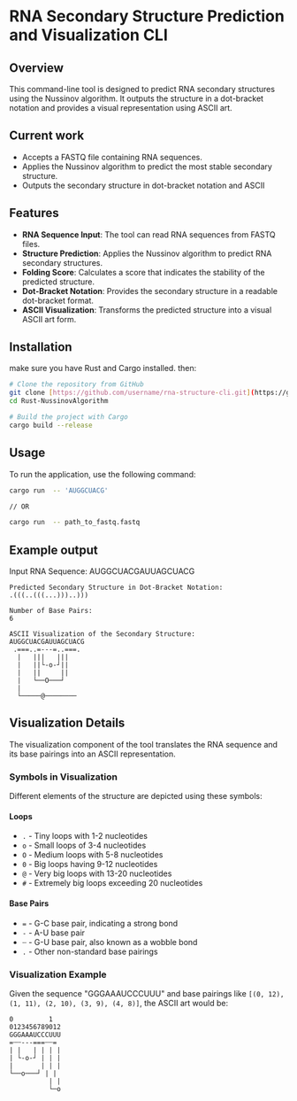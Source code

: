 
# RNA Secondary Structure Prediction and Visualization CLI

## Overview

This command-line tool is designed to predict RNA secondary structures using the Nussinov algorithm. It outputs the structure in a dot-bracket notation and provides a visual representation using ASCII art.


## Current work

- Accepts a FASTQ file containing RNA sequences.
- Applies the Nussinov algorithm to predict the most stable secondary structure.
- Outputs the secondary structure in dot-bracket notation and ASCII


## Features

- **RNA Sequence Input**: The tool can read RNA sequences from FASTQ files.
- **Structure Prediction**: Applies the Nussinov algorithm to predict RNA secondary structures.
- **Folding Score**: Calculates a score that indicates the stability of the predicted structure.
- **Dot-Bracket Notation**: Provides the secondary structure in a readable dot-bracket format.
- **ASCII Visualization**: Transforms the predicted structure into a visual ASCII art form.





## Installation

 make sure you have Rust and Cargo installed. then:

```bash
# Clone the repository from GitHub
git clone [https://github.com/username/rna-structure-cli.git](https://github.com/Abanobbb/Rust-NussinovAlgorithm.git)
cd Rust-NussinovAlgorithm

# Build the project with Cargo
cargo build --release
```


## Usage

To run the application, use the following command:

```bash
cargo run  -- 'AUGGCUACG'   

// OR

cargo run  -- path_to_fastq.fastq
```



## Example output


Input RNA Sequence:
AUGGCUACGAUUAGCUACG


```plaintext
Predicted Secondary Structure in Dot-Bracket Notation:
.(((..(((...)))..)))

Number of Base Pairs:
6

ASCII Visualization of the Secondary Structure:
AUGGCUACGAUUAGCUACG
 .===..=---=..===.
  |   |||   |||   
  |   ||└-o-┘||   
  |   ||     ||   
  |   └──O───┘   
  |              
  └─────@────────

```
  


## Visualization Details

The visualization component of the tool translates the RNA sequence and its base pairings into an ASCII representation.

### Symbols in Visualization

Different elements of the structure are depicted using these symbols:

#### Loops

- `.` - Tiny loops with 1-2 nucleotides
- `o` - Small loops of 3-4 nucleotides
- `O` - Medium loops with 5-8 nucleotides
- `0` - Big loops having 9-12 nucleotides
- `@` - Very big loops with 13-20 nucleotides
- `#` - Extremely big loops exceeding 20 nucleotides

#### Base Pairs

- `=` - G-C base pair, indicating a strong bond
- `-` - A-U base pair
- `┄` - G-U base pair, also known as a wobble bond
- `.` - Other non-standard base pairings

### Visualization Example

Given the sequence "GGGAAAUCCCUUU" and base pairings like `[(0, 12), (1, 11), (2, 10), (3, 9), (4, 8)]`, the ASCII art would be:

```plaintext
0         1
0123456789012
GGGAAAUCCCUUU
=┄┄---===┄┄=
| |   | | | |
| └-o-┘ | | |
|       | | |
└──o───┘ | |
          | |
          └─o
